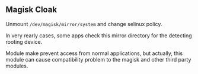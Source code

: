 ## Magisk Cloak
Unmount `/dev/magisk/mirror/system` and change selinux policy.

In very rearly cases, some apps check this mirror directory for the
detecting rooting device.

Module make prevent access from normal applications, but actually,
this module can cause compatibility problem to the magisk and other
third party modules.
